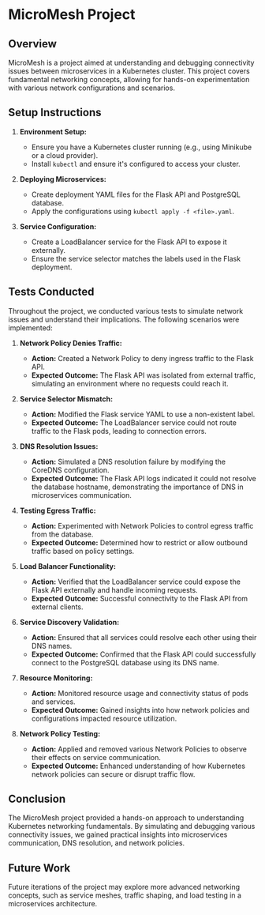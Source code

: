 # MicroMesh Project

## Overview

MicroMesh is a project aimed at understanding and debugging connectivity issues between microservices in a Kubernetes cluster. This project covers fundamental networking concepts, allowing for hands-on experimentation with various network configurations and scenarios.

## Setup Instructions

1. **Environment Setup:**
   - Ensure you have a Kubernetes cluster running (e.g., using Minikube or a cloud provider).
   - Install `kubectl` and ensure it's configured to access your cluster.

2. **Deploying Microservices:**
   - Create deployment YAML files for the Flask API and PostgreSQL database.
   - Apply the configurations using `kubectl apply -f <file>.yaml`.

3. **Service Configuration:**
   - Create a LoadBalancer service for the Flask API to expose it externally.
   - Ensure the service selector matches the labels used in the Flask deployment.

## Tests Conducted

Throughout the project, we conducted various tests to simulate network issues and understand their implications. The following scenarios were implemented:

1. **Network Policy Denies Traffic:**
   - **Action:** Created a Network Policy to deny ingress traffic to the Flask API.
   - **Expected Outcome:** The Flask API was isolated from external traffic, simulating an environment where no requests could reach it.

2. **Service Selector Mismatch:**
   - **Action:** Modified the Flask service YAML to use a non-existent label.
   - **Expected Outcome:** The LoadBalancer service could not route traffic to the Flask pods, leading to connection errors.

3. **DNS Resolution Issues:**
   - **Action:** Simulated a DNS resolution failure by modifying the CoreDNS configuration.
   - **Expected Outcome:** The Flask API logs indicated it could not resolve the database hostname, demonstrating the importance of DNS in microservices communication.

4. **Testing Egress Traffic:**
   - **Action:** Experimented with Network Policies to control egress traffic from the database.
   - **Expected Outcome:** Determined how to restrict or allow outbound traffic based on policy settings.

5. **Load Balancer Functionality:**
   - **Action:** Verified that the LoadBalancer service could expose the Flask API externally and handle incoming requests.
   - **Expected Outcome:** Successful connectivity to the Flask API from external clients.

6. **Service Discovery Validation:**
   - **Action:** Ensured that all services could resolve each other using their DNS names.
   - **Expected Outcome:** Confirmed that the Flask API could successfully connect to the PostgreSQL database using its DNS name.

7. **Resource Monitoring:**
   - **Action:** Monitored resource usage and connectivity status of pods and services.
   - **Expected Outcome:** Gained insights into how network policies and configurations impacted resource utilization.

8. **Network Policy Testing:**
   - **Action:** Applied and removed various Network Policies to observe their effects on service communication.
   - **Expected Outcome:** Enhanced understanding of how Kubernetes network policies can secure or disrupt traffic flow.

## Conclusion

The MicroMesh project provided a hands-on approach to understanding Kubernetes networking fundamentals. By simulating and debugging various connectivity issues, we gained practical insights into microservices communication, DNS resolution, and network policies. 

## Future Work

Future iterations of the project may explore more advanced networking concepts, such as service meshes, traffic shaping, and load testing in a microservices architecture.

